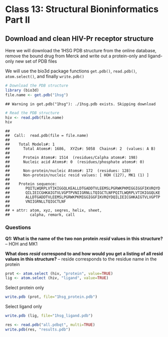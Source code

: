 Class 13: Structural Bioninformatics Part II
================

## Download and clean HIV-Pr receptor structure

Here we will download the 1HSG PDB structure from the online database,
remove the bound drug from Merck and write out a protein-only and
ligand-only new set of PDB files

We will use the bio3d package functions `get.pdb()`, `read.pdb()`,
`atom.select()`, and finally `write.pdb()`

``` r
# Download the PDB structure
library (bio3d)
file.name <- get.pdb("1hsg") 
```

    ## Warning in get.pdb("1hsg"): ./1hsg.pdb exists. Skipping download

``` r
# Read the PDB structure
hiv <- read.pdb(file.name) 
hiv
```

    ## 
    ##  Call:  read.pdb(file = file.name)
    ## 
    ##    Total Models#: 1
    ##      Total Atoms#: 1686,  XYZs#: 5058  Chains#: 2  (values: A B)
    ## 
    ##      Protein Atoms#: 1514  (residues/Calpha atoms#: 198)
    ##      Nucleic acid Atoms#: 0  (residues/phosphate atoms#: 0)
    ## 
    ##      Non-protein/nucleic Atoms#: 172  (residues: 128)
    ##      Non-protein/nucleic resid values: [ HOH (127), MK1 (1) ]
    ## 
    ##    Protein sequence:
    ##       PQITLWQRPLVTIKIGGQLKEALLDTGADDTVLEEMSLPGRWKPKMIGGIGGFIKVRQYD
    ##       QILIEICGHKAIGTVLVGPTPVNIIGRNLLTQIGCTLNFPQITLWQRPLVTIKIGGQLKE
    ##       ALLDTGADDTVLEEMSLPGRWKPKMIGGIGGFIKVRQYDQILIEICGHKAIGTVLVGPTP
    ##       VNIIGRNLLTQIGCTLNF
    ## 
    ## + attr: atom, xyz, seqres, helix, sheet,
    ##         calpha, remark, call

### Questions

**Q1: What is the name of the two non protein** ***resid*** **values in
this structure?** – HOH and MK1

**What does** ***resid*** **correspond to and how would you get a
listing of all resid values in this structure?** – reside corresponds to
the residue name in the protein

``` r
prot <- atom.select (hiv, "protein", value=TRUE)
lig <- atom.select (hiv, "ligand", value=TRUE)
```

Select protein only

``` r
write.pdb (prot, file="1hsg_protein.pdb")
```

Select ligand only

``` r
write.pdb (lig, file="1hsg_ligand.pdb")
```

``` r
res <- read.pdb("all.pdbqt", multi=TRUE)
write.pdb(res, "results.pdb")
```
